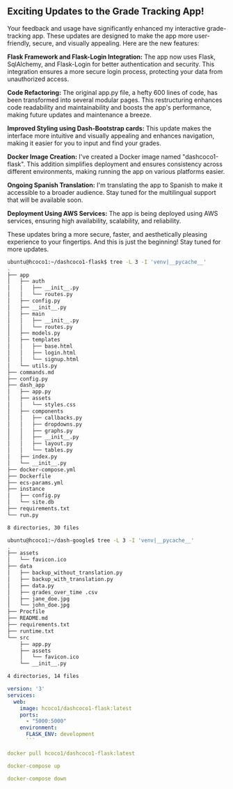 ## Exciting Updates to the Grade Tracking App!

Your feedback and usage have significantly enhanced my interactive grade-tracking app. These updates are designed to make the app more user-friendly, secure, and visually appealing. Here are the new features:

**Flask Framework and Flask-Login Integration:** The app now uses Flask, SqlAlchemy, and Flask-Login for better authentication and security. This integration ensures a more secure login process, protecting your data from unauthorized access.

**Code Refactoring:** The original app.py file, a hefty 600 lines of code, has been transformed into several modular pages. This restructuring enhances code readability and maintainability and boosts the app's performance, making future updates and maintenance a breeze. 

**Improved Styling using Dash-Bootstrap cards:** This update makes the interface more intuitive and visually appealing and enhances navigation, making it easier for you to input and find your grades.

**Docker Image Creation:** I've created a Docker image named "dashcoco1-flask". This addition simplifies deployment and ensures consistency across different environments, making running the app on various platforms easier.

**Ongoing Spanish Translation:** I'm translating the app to Spanish to make it accessible to a broader audience. Stay tuned for the multilingual support that will be available soon.

**Deployment Using AWS Services:** The app is being deployed using AWS services, ensuring high availability, scalability, and reliability. 

These updates bring a more secure, faster, and aesthetically pleasing experience to your fingertips. And this is just the beginning! Stay tuned for more updates.


```bash
ubuntu@hcoco1:~/dashcoco1-flask$ tree -L 3 -I 'venv|__pycache__'
.
├── app
│   ├── auth
│   │   ├── __init__.py
│   │   └── routes.py
│   ├── config.py
│   ├── __init__.py
│   ├── main
│   │   ├── __init__.py
│   │   └── routes.py
│   ├── models.py
│   ├── templates
│   │   ├── base.html
│   │   ├── login.html
│   │   └── signup.html
│   └── utils.py
├── commands.md
├── config.py
├── dash_app
│   ├── app.py
│   ├── assets
│   │   └── styles.css
│   ├── components
│   │   ├── callbacks.py
│   │   ├── dropdowns.py
│   │   ├── graphs.py
│   │   ├── __init__.py
│   │   ├── layout.py
│   │   └── tables.py
│   ├── index.py
│   └── __init__.py
├── docker-compose.yml
├── Dockerfile
├── ecs-params.yml
├── instance
│   ├── config.py
│   └── site.db
├── requirements.txt
└── run.py

8 directories, 30 files
```


```bash
ubuntu@hcoco1:~/dash-google$ tree -L 3 -I 'venv|__pycache__'
.
├── assets
│   └── favicon.ico
├── data
│   ├── backup_without_translation.py
│   ├── backup_with_translation.py
│   ├── data.py
│   ├── grades_over_time .csv
│   ├── jane_doe.jpg
│   └── john_doe.jpg
├── Procfile
├── README.md
├── requirements.txt
├── runtime.txt
└── src
    ├── app.py
    ├── assets
    │   └── favicon.ico
    └── __init__.py

4 directories, 14 files
```



```yml
version: '3'
services:
  web:
    image: hcoco1/dashcoco1-flask:latest
    ports:
      - "5000:5000"
    environment:
      FLASK_ENV: development
      ```

docker pull hcoco1/dashcoco1-flask:latest

docker-compose up

docker-compose down



